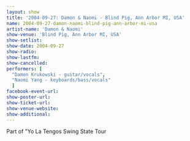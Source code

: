 ```yaml
---
layout: show
title: '2004-09-27: Damon & Naomi - Blind Pig, Ann Arbor MI, USA'
name: 2004-09-27-damon-naomi-blind-pig-ann-arbor-mi-usa
artist-name: 'Damon & Naomi'
show-venue: 'Blind Pig, Ann Arbor MI, USA'
show-setlist: 
show-date: 2004-09-27
show-radio: 
show-lastfm: 
show-cancelled: 
performers: [
  "Damon Krukowski - guitar/vocals",
  "Naomi Yang - keyboards/bass/vocals"
  ]
facebook-event-url: 
show-poster-url: 
show-ticket-url: 
show-venue-website: 
show-additional: 
---
```


Part of "Yo La Tengos Swing State Tour